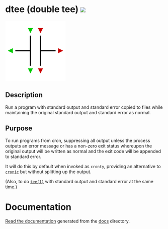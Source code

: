 dtee (double tee) [![](https://travis-ci.org/nomis/dtee.svg?branch=master)](https://travis-ci.org/nomis/dtee "Build Status")
=================

![](docs/logo.svg)

## Description

Run a program with standard output and standard error copied to files
while maintaining the original standard output and standard error as normal.

## Purpose

To run programs from cron, suppressing all output unless the process outputs an
error message or has a non-zero exit status whereupon the original output will
be written as normal and the exit code will be appended to standard error.

It will do this by default when invoked as `cronty`, providing an alternative
to [`cronic`](https://habilis.net/cronic/) but without splitting up the output.

(Also, to do [`tee(1)`](http://man7.org/linux/man-pages/man1/tee.1.html) with
standard output and standard error at the same time.)

# Documentation

[Read the documentation](https://dtee.readthedocs.io/) generated from the
[docs](docs/) directory.
